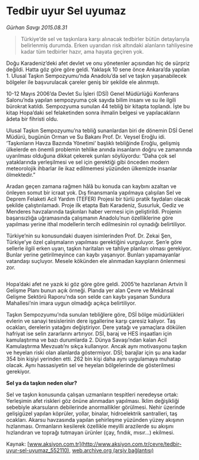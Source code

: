 # Tedbir uyur Sel uyumaz

*Gürhan Savgı 2015.08.31*

<div class="pNewsDetailMainContent ctx_content" itemprop="articleBody">
 <blockquote>
  <p>
   Türkiye’de sel ve taşkınlara karşı alınacak tedbirler bütün detaylarıyla belirlenmiş durumda. Erken uyarıdan risk altındaki alanların tahliyesine kadar tüm tedbirler hazır, ama hayata geçiren yok.
  </p>
 </blockquote>
 <p>
  Doğu Karadeniz’deki afet devlet ve onu yönetenler açısından hiç de sürpriz değildi. Hatta göz göre göre geldi. Yaklaşık 10 sene önce Ankara’da yapılan 1. Ulusal Taşkın Sempozyumu’nda Anadolu’da sel ve taşkın yaşanabilecek bölgeler ile başvurulacak çareler geniş bir şekilde ele alınmıştı.
 </p>
 <p>
  10-12 Mayıs 2006’da Devlet Su İşleri (DSİ) Genel Müdürlüğü Konferans Salonu’nda yapılan sempozyuma çok sayıda bilim insanı ve su ile ilgili bürokrat katıldı. Sempozyuma sunulan 44 tebliğ bir kitapta toplandı. İşte bu kitap Hopa’daki sel felaketinden sonra ihmalin belgesi ve yapılacakların âdeta bir fihristi oldu.
 </p>
 <p>
  Ulusal Taşkın Sempozyumu’na tebliğ sunanlardan biri de dönemin DSİ Genel Müdürü, bugünün Orman ve Su Bakanı Prof. Dr. Veysel Eroğlu idi. ‘Taşkınların Havza Bazında Yönetimi’ başlıklı tebliğinde Eroğlu, gelişmiş ülkelerde en önemli problemin tehlike anında insanların doğru ve zamanında uyarılması olduğuna dikkat çekerek şunları söylüyordu: “Daha çok sel yataklarında yerleşilmesi ve sel için gerektiği gibi önceden modern meteorolojik ihbarlar ile ikaz edilmemesi yüzünden ülkemizde insanlar ölmektedir.”
 </p>
 <p>
  Aradan geçen zamana rağmen hâlâ bu konuda can kaybını azaltan ve önleyen somut bir icraat yok. Dış finansmanla yapılmaya çalışılan Sel ve Deprem Felaketi Acil Yardım (TEFER) Projesi bir türlü pratik faydaları olacak şekilde çalıştırılamadı. Proje ilk etapta Batı Karadeniz, Susurluk, Gediz ve Menderes havzalarında taşkınları haber vermesi için geliştirildi. Projenin başarısızlığa uğramasında çalışmanın Anadolu’nun özelliklerine göre yapılması yerine ithal modellerin tercih edilmesinin rol oynadığı belirtiliyor.
 </p>
 <p>
  Türkiye’nin su konusundaki duayen isimlerinden Prof. Dr. Zekai Şen, Türkiye’ye özel çalışmaların yapılması gerektiğini vurguluyor. Şen’e göre sellerle ilgili erken uyarı, taşkın haritaları ve tahliye planları olması gerekiyor. Bunlar yerine getirilmeyince can kaybı yaşanıyor. Bunları yapamayanlar vatandaşı suçluyor. Mesele kökünden ele alınmadan kayıpların önlenmesi zor.
 </p>
 <p>
  <img alt="" src="http://web.archive.org/web/20151229102835im_/http://medya.aksiyon.com.tr//aksiyon/2015/08/31/571039.jpg "/>
 </p>
 <p>
  Hopa’daki afet ne yazık ki göz göre göre geldi. 2005’te hazırlanan Artvin İl Gelişme Planı bunun açık örneği. Planda yer alan Çevre ve Mekânsal Gelişme Sektörü Raporu’nda son selde can kaybı yaşanan Sundura Mahallesi’nin imara uygun olmadığı açıkça belirtiliyor.
 </p>
 <p>
  Taşkın Sempozyumu’nda sunulan tebliğlere göre, DSİ bölge müdürlükleri evlerin ve sanayi tesislerinin dere işgallerine karşı çaresiz kalıyor. Taş ocakları, derelerin yatağını değiştiriyor. Dere yatağı ve yamaçlara dökülen hafriyat ise selin zararlarını artırıyor. DSİ, baraj ve HES inşaatları için kamulaştırma ve bazı durumlarda 2. Dünya Savaşı’ndan kalan Acil Kamulaştırma Mevzuatı’nı sıkça kullanıyor. Ancak aynı motivasyonu taşkın ve heyelan riski olan alanlarda göstermiyor. DSİ; barajlar için şu ana kadar 354 bin kişiyi yerinden etti. 262 bin kişi daha aynı uygulamaya muhatap olacak. Aynı hassasiyetin sel ve heyelan bölgelerinde de gösterilmesi gerekiyor.
 </p>
 <p>
  <strong>
   Sel ya da taşkın neden olur?
  </strong>
 </p>
 <p>
  Sel ve taşkın konusunda çalışan uzmanların tespitleri neredeyse ortak: Yerleşimin afet riskleri göz önüne alınmadan yapılması. İklim değişikliği sebebiyle akarsuların debilerinde anormallikler görülmesi. Nehir üzerinde gelişigüzel yapılan köprüler, yollar, binalar, hidroelektrik santralleri, taş ocakları. Akarsu havzasında yapılan şehirleşme yüzünden yüzey akışının hızlanması. Ormanların kesilerek özellikle meyilli arazilerde su akışını hızlandıran ve toprağı tutmayan ürünler (çay, fındık, mısır…) ekilmesi.
 </p>
 <p>
 </p>
</div>


Kaynak: [www.aksiyon.com.tr](http://www.aksiyon.com.tr/cevre/tedbir-uyur-sel-uyumaz_552110), [web.archive.org (arşiv bağlantısı)](http://web.archive.org/web/20151229102835/http://www.aksiyon.com.tr/cevre/tedbir-uyur-sel-uyumaz_552110)
